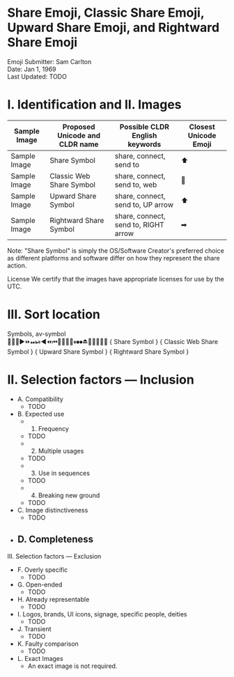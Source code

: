 

# Share Emoji, Classic Share Emoji, Upward Share Emoji, and Rightward Share Emoji

Emoji Submitter: Sam Carlton
<br>
Date: Jan 1, 1969
<br>
Last Updated: TODO


# I. Identification and II. Images


| Sample Image | Proposed Unicode and CLDR name | Possible CLDR English keywords | Closest Unicode Emoji |
| --- | --- | --- | --- |
| Sample Image | Share Symbol | share, connect, send to | ⬆	|
| Sample Image | Classic Web Share Symbol | share, connect, send to, web | 🔗 |
| Sample Image | Upward Share Symbol | share, connect, send to, UP arrow | ⬆ |
| Sample Image | Rightward Share Symbol | share, connect, send to, RIGHT arrow | ➡ |

Note: "Share Symbol" is simply the OS/Software Creator's preferred choice as different platforms and software differ on how they represent the share action. 

License
We certify that the images have appropriate licenses for use by the UTC.


# III. Sort location
Symbols, av-symbol
<br>
🔀🔁🔂▶⏩⏭⏯◀⏪⏮🔼⏫🔽⏬⏸⏹⏺⏏🎦🔅🔆📳📴 { Share Symbol } { Classic Web Share Symbol } { Upward Share Symbol } { Rightward Share Symbol }



# II. Selection factors — Inclusion

- A. Compatibility
  - TODO
- B. Expected use
  - 1. Frequency
  - TODO
  - 2. Multiple usages
  - TODO
  - 3. Use in sequences
  - TODO
  - 4. Breaking new ground
  - TODO
- C. Image distinctiveness
  - TODO
- D. Completeness
  - 


III. Selection factors — Exclusion

- F. Overly specific
  - TODO
- G. Open-ended
  - TODO
- H. Already representable
  - TODO
- I. Logos, brands, UI icons, signage, specific people, deities
  - TODO
- J. Transient
  - TODO
- K. Faulty comparison
  - TODO
- L. Exact Images
  - An exact image is not required.




